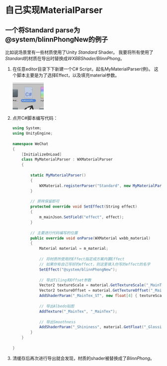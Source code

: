 # 自己实现MaterialParser

## 一个将Standard parse为@system/blinnPhongNew的例子
比如说场景里有一些材质使用了Unity *Standard* Shader。
我要将所有使用了*Standard*的材质在导出时替换成*WXBBShader/BlinnPhong*。

1. 在任意editor目录下下新建一个C# Script，起名MyMaterialParser(例)。
   这个脚本主要是为了选择Effect，以及填充material参数。

   <img src="./image/parser_file.png" width="100">

2. 点开C#脚本编写代码：
    ```cs
    using System;
    using UnityEngine;

    namespace WeChat
    {
        [InitializeOnLoad]
        class MyMaterialParser : WXMaterialParser
        {

            static MyMaterialParser()
            {
                WXMaterial.registerParser("Standard", new MyMaterialParser());
            }

            // 原样保留即可
            protected override void SetEffect(String effect)
            {
                m_mainJson.SetField("effect", effect);
            }

            // 主要进行代码编写的位置
            public override void onParse(WXMaterial wxbb_material)
            {
                Material material = m_material;

                // 将材质所使用的Effect指定成方案内置Effect
                // 如果你有自己写好的effect，则这里填入你写的effect的名字
                SetEffect("@system/blinnPhongNew");

                // 导出Tiling和Offset参数
                Vector2 textureScale = material.GetTextureScale("_MainTex");
                Vector2 textureOffset = material.GetTextureOffset("_MainTex");
                AddShaderParam("_MainTex_ST", new float[4] { textureScale.x, textureScale.y, textureOffset.x, textureOffset.y });

                // 导出Albedo贴图
                AddTexture("_MainTex", "_MainTex");

                // 导出Smoothness
                AddShaderParam("_Shininess", material.GetFloat("_Glossiness"));
            }
        }

    }
    ```

3. 清缓存后再次进行导出就会发现，材质的shader被替换成了*BlinnPhong*。
